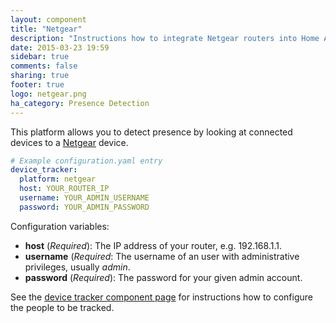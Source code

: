 ```yaml
---
layout: component
title: "Netgear"
description: "Instructions how to integrate Netgear routers into Home Assistant."
date: 2015-03-23 19:59
sidebar: true
comments: false
sharing: true
footer: true
logo: netgear.png
ha_category: Presence Detection
---
```



This platform allows you to detect presence by looking at connected devices to a [Netgear](http://www.netgear.com/) device.

```yaml
# Example configuration.yaml entry
device_tracker:
  platform: netgear
  host: YOUR_ROUTER_IP
  username: YOUR_ADMIN_USERNAME
  password: YOUR_ADMIN_PASSWORD
```

Configuration variables:

- **host** (*Required*): The IP address of your router, e.g. 192.168.1.1.
- **username** (*Required*: The username of an user with administrative privileges, usually *admin*.
- **password** (*Required*): The password for your given admin account.

See the [device tracker component page](/components/device_tracker/) for instructions how to configure the people to be tracked.
